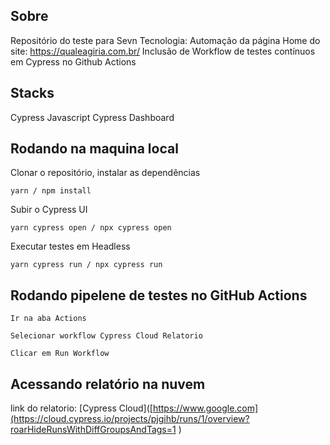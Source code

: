 ﻿## Sobre
Repositório do teste para Sevn Tecnologia: Automação da página Home do site: https://qualeagiria.com.br/ 
Inclusão de Workflow de testes contínuos em Cypress no Github Actions

## Stacks
Cypress
Javascript
Cypress Dashboard

## Rodando na maquina local
Clonar o repositório, instalar as dependências
```
yarn / npm install
```
Subir o Cypress UI
```
yarn cypress open / npx cypress open
```
Executar testes em Headless
```
yarn cypress run / npx cypress run
```
## Rodando pipelene de testes no GitHub Actions
```
Ir na aba Actions
```
```
Selecionar workflow Cypress Cloud Relatorio
```
```
Clicar em Run Workflow
```
## Acessando relatório na nuvem
link do relatorio: [Cypress Cloud]([https://www.google.com](https://cloud.cypress.io/projects/pjgihb/runs/1/overview?roarHideRunsWithDiffGroupsAndTags=1
)
